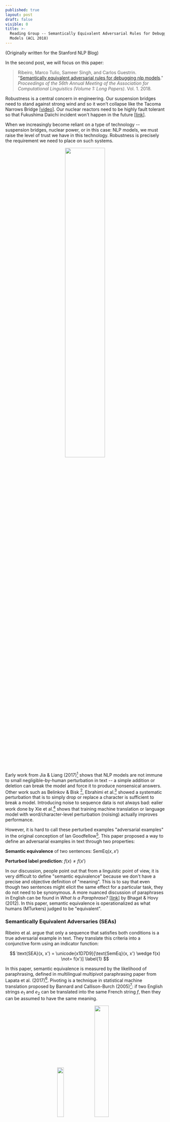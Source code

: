 ```yaml
---
published: true
layout: post
draft: false
visible: 0
title: >-
  Reading Group -- Semantically Equivalent Adversarial Rules for Debugging NLP
  Models (ACL 2018)
---
```

(Originally written for the Stanford NLP Blog)

In the second post, we will focus on this paper:

> Ribeiro, Marco Tulio, Sameer Singh, and Carlos Guestrin. "[Semantically equivalent adversarial rules for debugging nlp models](http://aclweb.org/anthology/P18-1079)." *Proceedings of the 56th Annual Meeting of the Association for Computational Linguistics (Volume 1: Long Papers)*. Vol. 1. 2018.

Robustness is a central concern in engineering. Our suspension bridges need to stand against strong wind and so it won't collapse like the Tacoma Narrows Bridge [[video](https://commons.wikimedia.org/w/index.php?title=File%3ATacoma_Narrows_Bridge_destruction.ogv)]. Our nuclear reactors need to be highly fault tolerant so that Fukushima Daiichi incident won't happen in the future [[link](https://en.wikipedia.org/wiki/Fukushima_Daiichi_nuclear_disaster)].

When we increasingly become reliant on a type of technology -- suspension bridges, nuclear power, or in this case: NLP models, we must raise the level of trust we have in this technology. Robustness is precisely the requirement we need to place on such systems.

<p style="text-align: center"><img src="https://upload.wikimedia.org/wikipedia/en/2/2e/Image-Tacoma_Narrows_Bridge1.gif" style="width:50%"></p>

Early work from Jia & Liang (2017)[^1] shows that NLP models are not immune to small negligible-by-human perturbation in text -- a simple addition or deletion can break the model and force it to produce nonsensical answers. Other work such as Belinkov & Bisk [^2], Ebrahimi et al.[^3] showed a systematic perturbation that is to simply drop or replace a character is sufficient to break a model. Introducing noise to sequence data is not always bad: ealier work done by Xie et al.[^4] shows that training machine translation or language model with word/character-level perturbation (noising) actually improves performance.

However, it is hard to call these perturbed examples "adversarial examples" in the original conception of Ian Goodfellow[^5].  This paper proposed a way to define an adversarial examples in text through two properties:

**Semantic equivalence** of two sentences: $\text{SemEq}(x, x')$

**Perturbed label prediction**:  $f(x) \not= f(x')$

In our discussion, people point out that from a linguistic point of view, it is very difficult to define "semantic equivalence" because we don't have a precise and objective definition of "meaning". This is to say that even though two sentences might elicit the same effect for a particular task, they do not need to be synonymous. A more nuanced discussion of paraphrases in English can be found in *What Is a Paraphrase?* [[link](https://www.mitpressjournals.org/doi/pdf/10.1162/COLI_a_00166)] by Bhagat & Hovy (2012). In this paper, semantic equivalence is operationalized as what humans (MTurkers)  judged to be "equivalent".

### Semantically Equivalent Adversaries (SEAs)

Ribeiro et al. argue that only a sequence that satisfies both conditions is a true adversarial example in text.  They translate this criteria into a conjunctive form using an indicator function:

$$
\text{SEA}(x, x') = \unicode{x1D7D9}[\text{SemEq}(x, x') \wedge f(x) \not= f(x')] \label{1}
$$

In this paper, semantic equivalence is measured by the likelihood of paraphrasing, defined in multilingual multipivot paraphrasing paper from Lapata et al. (2017)[^6]. Pivoting is a technique in statistical machine translation proposed by Bannard and Callison-Burch (2005)[^7]: if two English strings $e_1$ and $e_2$ can be translated into the same French string $f$, then they can be assumed to have the same meaning.

<p style="text-align: center"> <img src="https://github.com/windweller/windweller.github.io/blob/master/images/pivot-gen.png?raw=true" style="width: 20%"> <img src="https://github.com/windweller/windweller.github.io/blob/master/images/multipivot-gen.png?raw=true" style="width: 30%"> </p>

The pivot scheme is depicted by the generative model on the left, which assumes conditional independence between $e_1$ and $e_2$ given $f$: $p(e_2 \vert e_1, f) = p(e_2 \vert f)$ . Multipivot is depicted by the model on the right: it translates one English sentence into multiple French sentences, and translate back to generate the parphrase. The back-translation of multipivoting can be a simple decoder average -- each decoder takes a French string, and the overall output probability for the next English token is the weighted sum of the probability of every decoder.

#### Paraphrase Probability Reweighting

Assuming the unnormalized logit from the paraphrasing model is $\phi(x' \vert x)$, and suppose $\prod\_x$ is the set of paraphrases that the model could generate given $x$, then the probability of a particular paraphrase can be written as below:

$$
p(x'|x) = \frac{\phi(x'|x)}{\sum_{i \in \prod_x} \phi(i|x)} \\
$$

Note in the denominator, all sentences being generated (including generating the original sentence) share the probability mass. If a sentence has many easy-to-generate paraphrases (indicated by high $\phi$ value), then $p(x \vert x)$ will be small, as well as all other $p(x' \vert x)$. Dividing $p(x' \vert x)$ by $p(x \vert x)$ will get a large value (closer to 1). As for a sentence that is difficult to paraphrase, $p(x \vert x)$ should be rather large compared to $p(x' \vert x)$, then this ratio will provide a much smaller value.  

Based on this intuition, Ribeiro et al. proposed to compute a semantic score $S(x, x')$ as a measure of the paraphrasing quality:

$$
S(x, x') = \min(1, \frac{p(x'|x)}{p(x|x)}) \\
\text{SemEq}(x, x') = \unicode{x1D7D9}[S(x, x') \geq \tau]
$$

A simple schema to generate adversarial sentences that satisfy the Equation 1 is: ask the paraphrase model to generate paraphrases of a sentence $x$. Try these paraphrases if they can change the model prediction: $f(x') \not = f(x)$. 

### Semantically Equivalent Adversarial Rules (SEARs)

SEAs are paraphrases that are generated for each text sequence. In this step, authors lay out steps to convert these local SEAs to global rules (SEARs). The rule defined in this paper is a simple discrete transformation $r = (a \rightarrow c)$. The example for $r = (movie  \rightarrow film)$ can be $r$("Great movie!")  = "Great film!".

Given a pair of text $(x, x')$ where $\text{SEA}(x, x') = 1$, Ribeiro et al. select the minimal contiguous span of text that turn $x$ into $x'$, include the immediate context (one word before and/or after the span), and annotate the sequence with POS (Part of Speech) tags. The last step is to generate the product of combinations between raw words and their POS tags. A step-wise example is the follow:

Step 1: (What -> Which)

Step 2: (What color -> Which color)

Step 3: (What color -> Which color), (What NOUN -> Which NOUN), (WP color -> Which color), (What color -> WP color)

Since this process is applied for every pair of $(x, x')$, and if we assume humans are only willing to go through $B$ rules, then Ribeiro et al. propose to filter the candidates such that $\vert R \vert \leq B$. The criteria would be: 

1. **High probability of producing semantically equivalent sentences**: this is measured by a population statistic $E\_{x \sim p(x)}[\text{SemEq(x, r(x))}] \geq 1 - \delta$. Simply put, by applying this rules, most $x$ in the corpus can be translated to semantically equivalent paraphrases. In the paper, $\delta = 0.1$.
2. **High adversary count**: rule $r$ must also generate paraphrases that will alter the prediction of the model. Additionally, the semantic similarity should be high between paraphrases. This can be measured by $\sum\_{x \in X} S(x, r(x)) \text{SEA}(x, r(x))$. 
3. **Non-redundancy**: rules should be diverse and cover as many $x$ as possible.

To satisfy criteria 2 and 3, Ribeiro et al. proposed a submodular optimization objective, which can be solved with a greedy algorithm with a theoretical guarantee to a constant factor off of the optimum.

$$
\max_{R, |R| <B} \sum_{x \in X} \max_{r \in R} S(x, r(x)) \text{SEA}(x, r(x))
$$

The overall algorithm is described below:

<p style="text-align: center"><img src="https://github.com/windweller/windweller.github.io/blob/master/images/semadv-algorithm1.png?raw=true" style="width:50%"> </p>

### Experiment and Validation

The key metric Ribeiro et al. measure is the percentapge of **Flips**, defined as in the validation set, how many instances are  predicted correctly on the validation data, but predicted incorrectly after the application of the rule. 

**The comment on this metric during discussion is that it does not indicate how many examples are there that are affected by this rule.** For example, a rule that changes "color" to "colour" might have a **Flips** rate of 2.2% in VQA dataset, but this might only be that in the validation set of VQA, only 2.2% of instances contain the word **color**, so this rule has a 100% rate of success at generating adversarial examples.

The paper shows some really good discrete rules that can generate adversarial text examples:

<p style="text-align: center"> <img src="https://github.com/windweller/windweller.github.io/blob/master/images/semadv-sear-1.png?raw=true" style="width: 50%"> <img src="https://github.com/windweller/windweller.github.io/blob/master/images/semadv-sear-2.png?raw=true" style="width: 50%"> </p>



### Human-in-the-loop

Ribeiro et al. conducted experiments on humans. Bringing humans into the loop can serve two purposes: humans can judge if rules can actually generate paraphrases (beyond the semantic scoring model provided by Lapata et al.); humans can judge if the perturbations incurred by rules are actually meaningful. 

They first judge the quality of **SEA**: For 100 correctly predicted instances in the validation set, they create three sets of comparison: 1). completely created by human MTurkers, referred as **humans**; 2). purely generated by the paraphrasing model described above as **SEA**; 3). Generate **SEA** by the algorithm, but replace the $S(x, x')$ criteria with human judgment.

They show that **SEA** narrowly beats **human** (18% vs. 16%), but combining with human judgments, **HSEA** outperforms **human** by a large margin (24% vs. 13%).

<p style="text-align: center"> <img src="https://github.com/windweller/windweller.github.io/blob/master/images/semadv-hsea.png?raw=true" style="width: 50%"> </p>

Then they evaluate the global rules **SEARs**. This time, they invite "experts" to use an interactive web interface to create global rules. They define experts as students, faculties who have taken one graduate-level NLP or ML class. Stricly speaking, experts should have been linguistic students.

Experts are allowed to see immediate feedback on their rule creation: they know how many instances (out of 100) are perturbed by their rule, and how many instances have their prediction label perturbed. In order to have a fair comparison, they are asked to create as many rules as they want, but select 10 as the best. Also each expert is given roughly 15 minutes to create rules. They were also asked to evaluate **SEARs** and select 10 rules that most perserve semantic equivalence.

The results are not surprising. SEARs are much better at getting high flip percentage. Combined effort between human and machine is higher than the individual. They also compared the number of seconds on average it takes an expert to create rules vs. evaluating rules created by the machine.

<p style="text-align: center"> <img src="https://github.com/windweller/windweller.github.io/blob/master/images/semadv-hsear.png?raw=true" style="width: 50%"> </p>

Finally, the paper shows to fix those bugs, they can simply perturb the training set using these human-accepted rules, and they are able to reduce the percentage of error from 12.6% to 1.4% on VQA, and from 12.6%  to 3.4$ on sentiment analysis.

## Wrap up

This paper uses paraphrasing models as a way to measure semantic similarity and generating semantically equivalent sentences. As is mentioned in text, machine translation based paraphrasing perturbs the sentence only locally, while humans generate semantically equivalent adversaries with more significant perturbations. 

Another limitation is that gradient-based adversarial example generation is directional and precise, while method proposed by this paper seems to be simple trial-and-error approach (keep generating paraphrases until one paraphrase perturbs the model prediction). 

After careful human evaluation, only 4 rules for VQA and 16 rules for sentimen are accepted by humans as acceptable rules -- a rather small yield compared to the effort spent at generating these rules. In the algorithm's defense, these rules do cover more than 10% of the validation set, a nontrivial coverage.

This paper provides a clear framework and proposes clear properties that adversarial text examples should abide. This definition is very compatible with adversarial examples in computer vision. However, this framework only covers a specific type of adversarial examples. An obvious adversarial example not covered by this method would be operations such as adding or deleting sentences, which is important at attacking QA models.

[^1]: Jia, Robin, and Percy Liang. "Adversarial examples for evaluating reading comprehension systems." *arXiv preprint arXiv:1707.07328* (2017). 
[^2]:  Belinkov, Yonatan, and Yonatan Bisk. "Synthetic and natural noise both break neural machine translation." *arXiv preprint arXiv:1711.02173*(2017). 
[^3]:Ebrahimi, Javid, et al. "HotFlip: White-Box Adversarial Examples for Text Classification." *arXiv preprint arXiv:1712.06751* (2017). 
[^4]: Xie, Ziang, et al. "Data noising as smoothing in neural network language models." *arXiv preprint arXiv:1703.02573* (2017). 
[^5]:Goodfellow, Ian J., Jonathon Shlens, and Christian Szegedy. "Explaining and harnessing adversarial examples (2014)." *arXiv preprint arXiv:1412.6572*.
[^6]:Mallinson, Jonathan, Rico Sennrich, and Mirella Lapata. "Paraphrasing revisited with neural machine translation." *Proceedings of the 15th Conference of the European Chapter of the Association for Computational Linguistics: Volume 1, Long Papers*. Vol. 1. 2017.
[^7]:Colin Bannard and Chris Callison-Burch. 2005. Paraphrasing with bilingual parallel corpora. In Proceedings of the 43rd Annual Meeting of the Association for Computational Linguistics, pages 597–604, Ann Arbor, Michigan.
